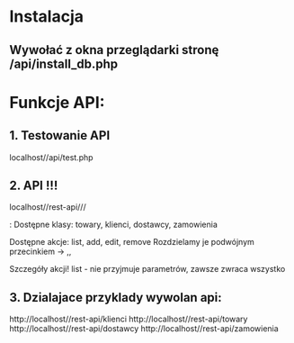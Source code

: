 # Instalacja
## Wywołać z okna przeglądarki stronę /api/install_db.php

# Funkcje API:

## 1. Testowanie API
localhost/<nazwa-projektu>/api/test.php

## 2. API !!!
localhost/<nazwa-projektu>/rest-api/<nazwa-klasy>/<nazwa-akcji>/<dodatkowe-parametry>

<nazwa-klasy> :
Dostępne klasy: towary, klienci, dostawcy, zamowienia

<nazwa-akcji>
Dostępne akcje: list, add, edit, remove

<dodatkowe-parametry>
Rozdzielamy je podwójnym przecinkiem -> ,,

Szczegóły akcji!
list - nie przyjmuje parametrów, zawsze zwraca wszystko

## 3. Dzialajace przyklady wywolan api:
http://localhost/<nazwa-projektu>/rest-api/klienci
http://localhost/<nazwa-projektu>/rest-api/towary
http://localhost/<nazwa-projektu>/rest-api/dostawcy
http://localhost/<nazwa-projektu>/rest-api/zamowienia
